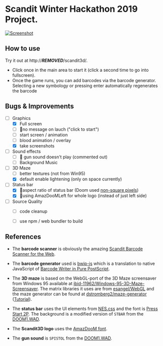                                   

# Scandit Winter Hackathon 2019 Project.

[![Screenshot](http://***REMOVED***/scandit3d/screenshot-thumb.png)](http://***REMOVED***/scandit3d/screenshot.png)

## How to use
Try it out at http://***REMOVED***/scandit3d/. 
* Click once in the main area to start it (click a second time to go into fullscreen). 
* Once the game runs, you can add barcodes via the barcode generator. Selecting a new symbology or pressing enter automatically regenerates the barcode

## Bugs & Improvements
- [ ] Graphics
  - [x] Full screen
  - [ ] 🐞no message on lauch ("click to start")
  - [ ] start screen / animation
  - [ ] blood animation / overlay 
  - [x] take screenshots
- [ ] Sound effects 
  - [ ] 🐞 gun sound doesn't play (commented out)
  - [ ] Background Music
- [ ] 3D Maze
  - [ ] better textures (not from Win95)
  - [x] default enable lightening (only on space currently)
- [ ] Status bar
  - [x] 🐞aspect ratio of status bar (Doom used [non-square pixels](https://doom.fandom.com/wiki/Aspect_ratio))
  - [x] 🐞using AmazDooMLeft for whole logo (instead of just left side)
- [ ] Source Quality
  - [ ] code cleanup
  - [ ] use npm / web bundler to build


## References
* The **barcode scanner** is obviously the amazing [Scandit Barcode Scanner for the Web](https://www.npmjs.com/package/scandit-sdk).

* The **barcode generator** used is [bwip-js](https://github.com/metafloor/bwip-js) which is a translation to native JavaScript of [Barcode Writer in Pure PostScript](https://github.com/bwipp/postscriptbarcode).

* The **3D maze** is based on the WebGL-port of the 3D Maze screensaver from Windows 95 available at [ibid-11962/Windows-95-3D-Maze-Screensaver](https://github.com/ibid-11962/Windows-95-3D-Maze-Screensaver). The matrix libraries it uses are from [esangel/WebGL](https://github.com/esangel/WebGL/tree/master/Common) and the maze generator can be found at [dstromberg2/maze-generator](https://github.com/dstromberg2/maze-generator) ([Tutorial](https://www.dstromberg.com/2013/07/tutorial-random-maze-generation-algorithm-in-javascript/)).

* The **status bar** uses the UI elements from [NES.css](https://github.com/nostalgic-css/NES.css) and the font is [Press Start 2P](https://fonts.google.com/specimen/Press+Start+2P?selection.family=Press+Start+2P). The background is a modified version of `STBAR` from the [DOOM1.WAD](https://doomwiki.org/wiki/DOOM1.WAD).

* The **Scandit3D logo** uses the [AmazDooM font](https://www.dafont.com/amazdoom.font).

* The **gun sound** is `SPISTOL` from the [DOOM1.WAD](https://doomwiki.org/wiki/DOOM1.WAD).



